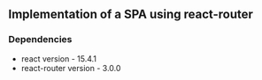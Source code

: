 ## Implementation of a SPA using react-router

### **Dependencies**
- react version - 15.4.1
- react-router version - 3.0.0



